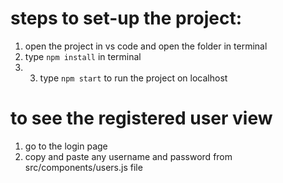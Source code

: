 # steps to set-up the project:
1. open the project in vs code and open the folder in terminal
2. type `npm install` in terminal
3. 3. type `npm start` to run the project on localhost

# to see the registered user view
1. go to the login page
2. copy and paste any username and password from src/components/users.js file
